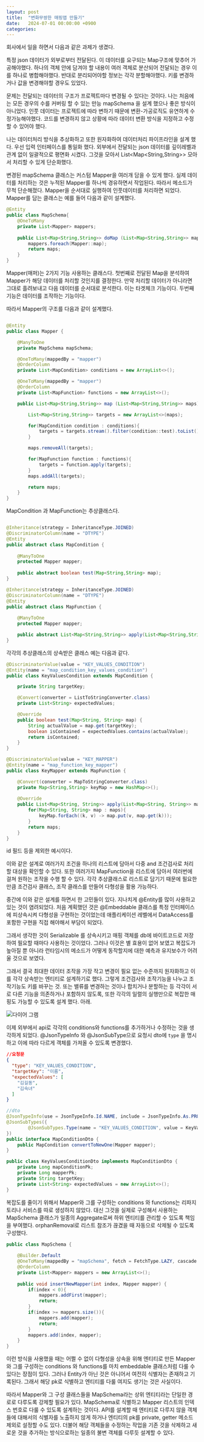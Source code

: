 ```yaml
---
layout: post
title:  "변화무쌍한 매핑맵 만들기"
date:   2024-07-01 00:00:00 +0900
categories: 
---
```


회사에서 일을 하면서 다음과 같은 과제가 생겼다.

특정 json 데이터가 외부로부터 전달된다. 이 데이터를 요구되는 Map구조에 맞추어 가공해야했다. 하나의 객체 안에 담겨야 할 내용이 여러 객체로 분산되어 전달되는 경우 이를 하나로 병합해야했다. 반대로 분리되어야할 정보는 각각 분할해야했다. 키를 변경하거나 값을 변경해야할 경우도 있었다. 

문제는 전달되는 데이터의 구조가 프로젝트마다 변경될 수 있다는 것이다. 나는 처음에는 모든 경우의 수를 커버링 할 수 있는 만능 mapSchema 을 설계 했으나 좋은 방식이 아니었다. 인풋 데이터는 프로젝트에 따라 변하기 때문에 변환-가공로직도 유연하게 수정가능해야했다. 코드를 변경하지 않고 상황에 따라 데이터 변환 방식을 지정하고 수정할 수 있어야 했다.
 
 나는 데이터처리 방식을 추상화하고 또한 원자화하여 데이터처리 파이프라인을 설계 했다. 우선 입력 인터페이스를 통일화 했다. 외부에서 전달되는 json 데이터를 깊이레벨과 관계 없이 일괄적으로 평면화 시켰다. 그것을 모아서 List<Map<String,String>> 모아서 처리할 수 있게 단순화했다.
 
변경된 mapSchema 클래스는 커스텀 Mapper을 여러개 담을 수 있게 했다. 실제 데이터를 처리하는 것은 누적된 Mapper를 하나씩 경유하면서 작업된다. 따라서 메소드가 무척 단순해졌다. Mapper을 순서대로 실행하여 인풋데이터를 처리하면 되었다.  Mapper를 담는 클래스는 예를 들어 다음과 같이 설계했다.

```java
@Entity
public class MapSchema{
    @OneToMany
    private List<Mapper> mappers;
    
    public List<Map<String,String>> doMap (List<Map<String,String>> maps){
        mappers.foreach(Mapper::map);
        return maps;
    }
}
```

Mapper(매퍼)는 2가지 기능 사용하는 클래스다. 첫번째로 전달된 Map을 분석하여 Mapper가 해당 데이터를 처리할 것인지를 결정한다. 만약 처리할 데이터가 아니라면 그대로 흘려보내고 다음 데이터를 순서대로 분석한다. 이는 타겟체크 기능이다. 두번째 기능은 데이터를 조작하는 기능이다. 

따라서 Mapper의 구조를 다음과 같이 설계했다.

```java

@Entity
public class Mapper {

    @ManyToOne
    private MapSchema mapSchema;

    @OneToMany(mappedBy = "mapper")
    @OrderColumn
    private List<MapCondition> conditions = new ArrayList<>();

    @OneToMany(mappedBy = "mapper")
    @OrderColumn
    private List<MapFunction> functions = new ArrayList<>();

    public List<Map<String,String>> map (List<Map<String,String>> maps){

        List<Map<String,String>> targets = new ArrayList<>(maps);

        for(MapCondition condition : conditions){
            targets = targets.stream().filter(condition::test).toList();
        }

        maps.removeAll(targets);

        for(MapFunction function : functions){
            targets = function.apply(targets);
        }
        maps.addAll(targets);

        return maps;
    }
}

```

MapCondition 과 MapFunction는 추상클래스다. 

```java

@Inheritance(strategy = InheritanceType.JOINED)
@DiscriminatorColumn(name = "DTYPE")
@Entity
public abstract class MapCondition {
    
    @ManyToOne
    protected Mapper mapper;
    
    public abstract boolean test(Map<String,String> map);
}

@Inheritance(strategy = InheritanceType.JOINED)
@DiscriminatorColumn(name = "DTYPE")
@Entity
public abstract class MapFunction {
    
    @ManyToOne
    protected Mapper mapper;

    public abstract List<Map<String,String>> apply(List<Map<String,String>> maps);
}
```

각각의 추상클래스의 상속받은 클래스 예는 다음과 같다. 

```java
@DiscriminatorValue(value = "KEY_VALUES_CONDITION")
@Entity(name = "map_condition_key_values_condition")
public class KeyValuesCondition extends MapCondition {

    private String targetKey;

    @Convert(converter = ListToStringConverter.class)
    private List<String> expectedValues;

    @Override
    public boolean test(Map<String, String> map) {
        String actualValue = map.get(targetKey);
        boolean isContained = expectedValues.contains(actualValue);
        return isContained;
    }
}

@DiscriminatorValue(value = "KEY_MAPPER")
@Entity(name = "map_function_key_mapper")
public class KeyMapper extends MapFunction {

    @Convert(converter = MapToStringConverter.class)
    private Map<String,String> keyMap = new HashMap<>();
    
    @Override
    public List<Map<String, String>> apply(List<Map<String, String>> maps) {
        for(Map<String, String> map : maps){
            keyMap.forEach((k, v) -> map.put(v, map.get(k)));
        }
        return maps;
    }
}

```

id 필드 등을 제외한 예시이다.

이와 같은 설계로 여러가지 조건을 하나의 리스트에 담아서 다중 and 조건검사로 처리할 대상을 확인할 수 있다. 또한 여러가지 MapFunction을 리스트에 담아서 여러번에 걸쳐 원하는 조작을 수행 할 수 있다. 각각 추상클래스로 리스트로 담기기 때문에 필요한 만큼 조건검사 클래스, 조작 클래스를 만들어 다형성을 활용 가능하다. 

 중간에 이와 같은 설계를 하면서 한 고민들이 있다. 지나치게 @Entity를 많이 사용하고 있는 것이 염려되었다. 처음 계획했던 것은 @Embeddable 클래스를 특정 인터페이스에 피상속시켜 다형성을 구현하는 것이었는데 애플리케이션 레벨에서 DataAccess를 포함한 구현을 직접 해야해서 부담이 되었다.  

  그래서 생각한 것이 Serializable 를 상속시키고 매핑 객체를 db에 바이트코드로 저장하여 필요할 때마다 사용하는 것이었다. 그러나 이것은 별 효용이 없어 보였고 복잡도가 높아질 뿐 아니라 런타임시의 메소드가 어떻게 동작할지에 대한 예측과 유지보수가 어려울 것으로 보였다.  

  그래서 결국 최대한 데이터 조작을 가장 작고 변경이 필요 없는 수준까지 원자화하고 이를 각각 상속받는 엔티티로 설계하기로 했다. 그렇게 조건검사와 조작기능을 나누고 조작기능도 키를 바꾸는 것. 또는 밸류를 변경하는 것이나 합치거나 분할하는 등 각각이 서로 다른 기능을 의존하거나 포함하지 않도록, 또한 각각의 일렬의 실행만으로 복잡한 매핑도 가능할 수 있도록 설계 했다. 아래.

 ![다이어 그램](/img/2024-07-01-변화무쌍한%20매핑%20스키마%20만들기1.png)


 이제 외부에서 api로 각각의 conditions와 functions를 추가하거나 수정하는 것을 생각하게 되었다. @JsonTypeInfo 와 @JsonSubType으로 요청시 dto에 `type` 을 명시하고 이에 따라 다르게 객체를 가져올 수 있도록 변경했다. 

```json
//요청문
{
  "type": "KEY_VALUES_CONDITION",
  "targetKey": "이름",
  "expectedValues": [
    "김길동",
    "김숙녀"
  ]
}
```

```java
//dto
@JsonTypeInfo(use = JsonTypeInfo.Id.NAME, include = JsonTypeInfo.As.PROPERTY, property = "type")
@JsonSubTypes({
        @JsonSubTypes.Type(name = "KEY_VALUES_CONDITION", value = KeyValuesConditionDto.class)
})
public interface MapConditionDto {
    public MapCondition convertToNewOne(Mapper mapper);
}

public class KeyValuesConditionDto implements MapConditionDto {
    private Long mapConditionPk;
    private Long mapperPk;
    private String targetKey;
    private List<String> expectedValues = new ArrayList<>();
}
```

복잡도를 줄이기 위해서 Mapper와 그를 구성하는 conditions 와 functions는 리파지토리나 서비스를 따로 생성하지 않았다. 대신 그것을 실제로 구성해서 사용하는 MapSchema 클래스가 일종의 Aggregate로써 하위 엔티티를 관리할 수 있도록 책임을 부여했다. orphanRemoval로 리스트 참조가 끊겼을 때 자동으로 삭제될 수 있도록 구성했다. 

```java
public class MapSchema {
    
    @Builder.Default
    @OneToMany(mappedBy = "mapSchema", fetch = FetchType.LAZY, cascade = CascadeType.ALL, orphanRemoval = true)
    @OrderColumn
    private List<Mapper> mappers = new ArrayList<>();
    
    public void insertNewMapper(int index, Mapper mapper) {
        if(index < 0){
            mappers.addFirst(mapper);
            return;
        }
        if(index >= mappers.size()){
            mappers.add(mapper);
            return;
        }
        mappers.add(index, mapper);
    }
}
```

이런 방식을 사용했을 때는 어쩔 수 없이 다형성을 상속을 위해 엔티티로 만든 Mapper와 그를 구성하는 conditions 와 functions를 마치 embeddable 클래스처럼 다룰 수 있다는 장점이 있다. 그러나 Entity가 아닌 것은 아니어서 여전히 식별자는 존재하고 기록된다. 그래서 해당 pk로 식별하고 엔티티를 다룰 여지도 생기는 것은 사실이다. 

 따라서 Mapper와 그 구성 클래스들을 MapSchema라는 상위 엔티티라는 단일한 경로로 다루도록 강제할 필요가 있다. MapSchema로 식별하고 Mapper 리스트의 인덱스 번호로 다룰 수 있도록 설계하는 것이다. API를 설계할 때 엔티티로 다루지 않을 객체들에 대해서의 식별자를 노출하지 않게 하거나 엔티티의 pk를 private, getter 메소드 제외로 설정할 수도 있다. 더불어 해당 객체들을 수정하는 작업을 기존 것을 삭제하고 새로운 것을 추가하는 방식으로하는 일종의 불변 객체를 다루듯 설계할 수 있다.